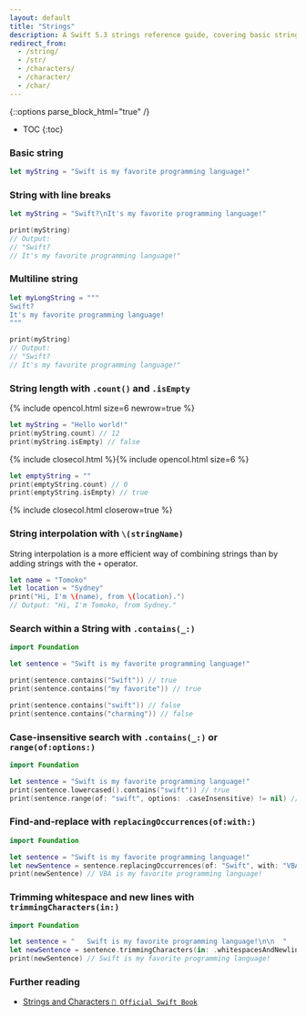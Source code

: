 ```yaml
---
layout: default
title: "Strings"
description: A Swift 5.3 strings reference guide, covering basic strings, multiline strings, string length, and string interpolation.
redirect_from:
  - /string/
  - /str/
  - /characters/
  - /character/
  - /char/
---
```

{::options parse_block_html="true" /}

* TOC
{:toc}

### Basic string

```swift
let myString = "Swift is my favorite programming language!"
```

### String with line breaks

```swift
let myString = "Swift?\nIt's my favorite programming language!"

print(myString)
// Output:
// "Swift?
// It's my favorite programming language!"
```

### Multiline string

```swift
let myLongString = """
Swift?
It's my favorite programming language!
"""

print(myString)
// Output:
// "Swift?
// It's my favorite programming language!"
```

### String length with `.count()` and `.isEmpty`

{% include opencol.html size=6 newrow=true %}

```swift
let myString = "Hello world!"
print(myString.count) // 12
print(myString.isEmpty) // false
```

{% include closecol.html %}{% include opencol.html size=6 %}

```swift
let emptyString = ""
print(emptyString.count) // 0
print(emptyString.isEmpty) // true
```

{% include closecol.html closerow=true %}

### String interpolation with `\(stringName)`

String interpolation is a more efficient way of combining strings than by adding strings with the `+` operator.

```swift
let name = "Tomoko"
let location = "Sydney"
print("Hi, I'm \(name), from \(location).")
// Output: "Hi, I'm Tomoko, from Sydney."
```

### Search within a String with `.contains(_:)`

```swift
import Foundation

let sentence = "Swift is my favorite programming language!"

print(sentence.contains("Swift")) // true
print(sentence.contains("my favorite")) // true

print(sentence.contains("swift")) // false
print(sentence.contains("charming")) // false
```

### Case-insensitive search with `.contains(_:)` or `range(of:options:)`

```swift
import Foundation

let sentence = "Swift is my favorite programming language!"
print(sentence.lowercased().contains("swift")) // true
print(sentence.range(of: "swift", options: .caseInsensitive) != nil) // true
```

### Find-and-replace with `replacingOccurrences(of:with:)`

```swift
import Foundation

let sentence = "Swift is my favorite programming language!"
let newSentence = sentence.replacingOccurrences(of: "Swift", with: "VBA")
print(newSentence) // VBA is my favorite programming language!
```

### Trimming whitespace and new lines with `trimmingCharacters(in:)`

```swift
import Foundation

let sentence = "   Swift is my favorite programming language!\n\n  "
let newSentence = sentence.trimmingCharacters(in: .whitespacesAndNewlines)
print(newSentence) // Swift is my favorite programming language!
```

### Further reading

* [Strings and Characters `📖 Official Swift Book`](https://docs.swift.org/swift-book/LanguageGuide/StringsAndCharacters.html)
